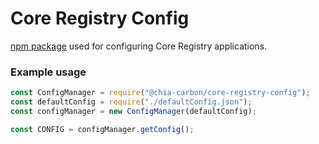 # Core Registry Config
[npm package](https://www.npmjs.com/package/@chia-carbon/core-registry-config) used for configuring Core Registry applications. 

### Example usage

```javascript
const ConfigManager = require("@chia-carbon/core-registry-config");
const defaultConfig = require("./defaultConfig.json");
const configManager = new ConfigManager(defaultConfig);

const CONFIG = configManager.getConfig();
```
